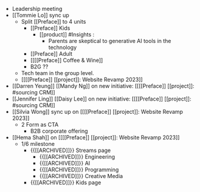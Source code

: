 - Leadership meeting
- [[Tommie Lo]] sync up
    - Split [[Preface]] to 4 units
        - [[Preface]] Kids
            - [[product]] #Insights :
                - Parents are skeptical to generative AI tools in the technology
        - [[Preface]] Adult
        - [[[[Preface]] Coffee & Wine]]
        - B2G ??
    - Tech team in the group level.
    - [[[[Preface]] [[project]]: Website Revamp 2023]]
- [[Darren Yeung]] [[Mandy Ng]] on new initiative: [[[[Preface]] [[project]]: #sourcing CRM]]
- [[Jennifer Ling]] [[Daisy Lee]] on new initiative: [[[[Preface]] [[project]]: #sourcing CRM]]
- [[Silvia Wong]] sync up on [[[[Preface]] [[project]]: Website Revamp 2023]]
    - 2 Form as CTA
        - B2B corporate offering
- [[Hema Shah]] on [[[[Preface]] [[project]]: Website Revamp 2023]]
    - 1/6 milestone
        - {{[[ARCHIVED]]}} Streams page
            - {{[[ARCHIVED]]}}  Engineering
            - {{[[ARCHIVED]]}}  AI
            - {{[[ARCHIVED]]}}  Programming
            - {{[[ARCHIVED]]}}  Creative Media
        - {{[[ARCHIVED]]}}  Kids page
